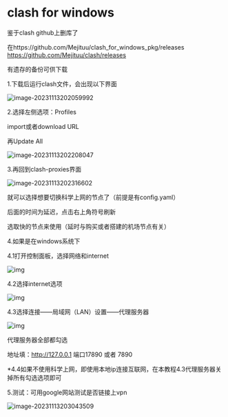 # clash for windows

鉴于clash github上删库了

在https://github.com/Mejituu/clash_for_windows_pkg/releases
https://github.com/Mejituu/clash/releases

有遗存的备份可供下载

1.下载后运行clash文件，会出现以下界面

![image-20231113202059992](/home/zy/.config/Typora/typora-user-images/image-20231113202059992.png)

2.选择左侧选项：Profiles

import或者download URL

再Update All

![image-20231113202208047](/home/zy/.config/Typora/typora-user-images/image-20231113202208047.png)

3.再回到clash-proxies界面

![image-20231113202316602](/home/zy/.config/Typora/typora-user-images/image-20231113202316602.png)

就可以选择想要切换科学上网的节点了（前提是有config.yaml）

后面的时间为延迟，点击右上角符号刷新

选取快的节点来使用（延时与购买或者搭建的机场节点有关）



4.如果是在windows系统下

4.1打开控制面板，选择网络和internet

![img](file:////home/zy/.config/QQ/nt_qq_ff2ff9b8c80213f8abf65917b1a07bc3/nt_data/Pic/2023-11/Ori/7c112fdcea9aeafef2b9ac5e36621918.png)

4.2选择internet选项

![img](file:////home/zy/.config/QQ/nt_qq_ff2ff9b8c80213f8abf65917b1a07bc3/nt_data/Pic/2023-11/Ori/bc59ef7ad55aa0819a80d7260e5fa1a7.png)

4.3选择连接——局域网（LAN）设置——代理服务器

![img](file:////home/zy/.config/QQ/nt_qq_ff2ff9b8c80213f8abf65917b1a07bc3/nt_data/Pic/2023-11/Thumb/70180bff37bbf3c397eee2cba8ffed5d_720.png)

代理服务器全部都勾选

地址填：http://127.0.0.1 端口17890 或者 7890

*4.4如果不使用科学上网，即使用本地ip连接互联网，在本教程4.3代理服务器关掉所有勾选选项即可

5.测试：可用google网站测试是否链接上vpn

![image-20231113203043509](/home/zy/.config/Typora/typora-user-images/image-20231113203043509.png)

















